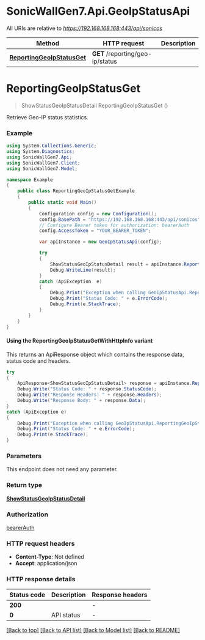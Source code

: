 # SonicWallGen7.Api.GeoIpStatusApi

All URIs are relative to *https://192.168.168.168:443/api/sonicos*

| Method | HTTP request | Description |
|--------|--------------|-------------|
| [**ReportingGeoIpStatusGet**](GeoIpStatusApi.md#reportinggeoipstatusget) | **GET** /reporting/geo-ip/status |  |

<a id="reportinggeoipstatusget"></a>
# **ReportingGeoIpStatusGet**
> ShowStatusGeoIpStatusDetail ReportingGeoIpStatusGet ()



Retrieve Geo-IP status statistics.

### Example
```csharp
using System.Collections.Generic;
using System.Diagnostics;
using SonicWallGen7.Api;
using SonicWallGen7.Client;
using SonicWallGen7.Model;

namespace Example
{
    public class ReportingGeoIpStatusGetExample
    {
        public static void Main()
        {
            Configuration config = new Configuration();
            config.BasePath = "https://192.168.168.168:443/api/sonicos";
            // Configure Bearer token for authorization: bearerAuth
            config.AccessToken = "YOUR_BEARER_TOKEN";

            var apiInstance = new GeoIpStatusApi(config);

            try
            {
                ShowStatusGeoIpStatusDetail result = apiInstance.ReportingGeoIpStatusGet();
                Debug.WriteLine(result);
            }
            catch (ApiException  e)
            {
                Debug.Print("Exception when calling GeoIpStatusApi.ReportingGeoIpStatusGet: " + e.Message);
                Debug.Print("Status Code: " + e.ErrorCode);
                Debug.Print(e.StackTrace);
            }
        }
    }
}
```

#### Using the ReportingGeoIpStatusGetWithHttpInfo variant
This returns an ApiResponse object which contains the response data, status code and headers.

```csharp
try
{
    ApiResponse<ShowStatusGeoIpStatusDetail> response = apiInstance.ReportingGeoIpStatusGetWithHttpInfo();
    Debug.Write("Status Code: " + response.StatusCode);
    Debug.Write("Response Headers: " + response.Headers);
    Debug.Write("Response Body: " + response.Data);
}
catch (ApiException e)
{
    Debug.Print("Exception when calling GeoIpStatusApi.ReportingGeoIpStatusGetWithHttpInfo: " + e.Message);
    Debug.Print("Status Code: " + e.ErrorCode);
    Debug.Print(e.StackTrace);
}
```

### Parameters
This endpoint does not need any parameter.
### Return type

[**ShowStatusGeoIpStatusDetail**](ShowStatusGeoIpStatusDetail.md)

### Authorization

[bearerAuth](../README.md#bearerAuth)

### HTTP request headers

 - **Content-Type**: Not defined
 - **Accept**: application/json


### HTTP response details
| Status code | Description | Response headers |
|-------------|-------------|------------------|
| **200** |  |  -  |
| **0** | API status |  -  |

[[Back to top]](#) [[Back to API list]](../README.md#documentation-for-api-endpoints) [[Back to Model list]](../README.md#documentation-for-models) [[Back to README]](../README.md)

